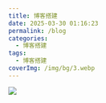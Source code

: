 ```yaml
---
title: 博客搭建
date: 2025-03-30 01:16:23
permalink: /blog
categories:
  - 博客搭建
tags:
  - 博客搭建
coverImg: /img/bg/3.webp
---
```



![](https://img.onedayxyy.cn/images/image-20250329091829.jpg)